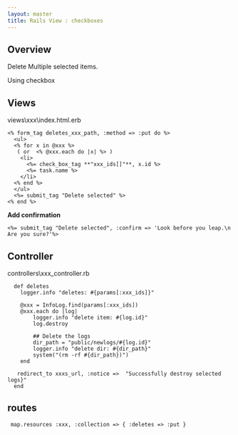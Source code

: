 ```yaml
---
layout: master
title: Rails View : checkboxes
---
```


## Overview

Delete Multiple selected items.

Using checkbox

## Views

views\xxx\index.html.erb

    <% form_tag deletes_xxx_path, :method => :put do %>
      <ul>
      <% for x in @xxx %>
       ( or  <% @xxx.each do |x| %> )
        <li>
          <%= check_box_tag **"xxx_ids[]"**, x.id %>
          <%= task.name %>
        </li>
      <% end %>
      </ul>
      <%= submit_tag "Delete selected" %>
    <% end %>
    
**Add confirmation**

    <%= submit_tag "Delete selected", :confirm => 'Look before you leap.\n Are you sure?'%>

## Controller

controllers\xxx_controller.rb

      def deletes
        logger.info "deletes: #{params[:xxx_ids]}"
    
        @xxx = InfoLog.find(params[:xxx_ids])
        @xxx.each do |log|
            logger.info "delete item: #{log.id}"
            log.destroy
    
            ## Delete the logs
            dir_path = "public/newlogs/#{log.id}"
            logger.info "delete dir: #{dir_path}"
            system("(rm -rf #{dir_path})")
        end
    
       redirect_to xxxs_url, :notice =>  "Successfully destroy selected logs}"
      end


## routes

     map.resources :xxx, :collection => { :deletes => :put }


